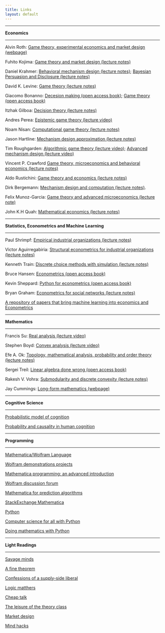 ```yaml
---
title: Links
layout: default
---
```


------

**Economics**   

------

Alvin Roth: [Game theory, experimental economics and market design (webpage)](http://web.stanford.edu/~alroth/alroth.html)

Fuhito Kojima: [Game theory and market design (lecture notes)](https://sites.google.com/site/fuhitokojimaeconomics/Fuhito-Kojima)

Daniel Krahmer: [Behavioral mechanism design (lecture notes)](http://www.wiwi.uni-bonn.de/kraehmer/Lehre/TopicsSS14/TopicsSS14.html); [Bayesian Persuasion and Disclosure (lecture notes)](http://www.wiwi.uni-bonn.de/kraehmer/Lehre/TopicsWS14-15/TopicsWS14-15.html)

David K. Levine: [Game theory (lecture notes)](http://www.dklevine.com/lectures/political-economy/index.htm)  

Giacomo Bonanno: [Decesion making (open access book)](http://faculty.econ.ucdavis.edu/faculty/bonanno/DM_Book.html);  [Game theory (open access book)](http://faculty.econ.ucdavis.edu/faculty/bonanno/GT_Book.html)

Itzhak Gilboa: [Decision theory (lecture notes)](http://itzhakgilboa.weebly.com/teaching-material.html)

Andres Perea: [Epistemic game theory (lecture video)](http://epicenter.name/Perea/Video-lectures-on-epistemic-game-theory.html)

Noam Nisan: [Computational game theory (lecture notes)](https://hujiamd.wordpress.com/class-notes/)

Jason Hartline: [Mechanism design approximation (lecture notes)](http://jasonhartline.com/MDnA/)

Tim Roughgarden: [Algorithmic game theory (lecture video)](https://www.youtube.com/playlist?list=PLEGCF-WLh2RJBqmxvZ0_ie-mleCFhi2N4);   [Advanced mechanism design (lecture video)](https://www.youtube.com/playlist?list=PLEGCF-WLh2RI77PL4gwLld_OU9Zh3TCX9)

Vincent P. Crawford [Game theory, microeconomics and behavioral economics (lecture notes)](http://econweb.ucsd.edu/~vcrawfor/index.html#Courses)

Aldo Rustichini: [Game theory and economics (lecture notes)](https://sites.google.com/site/aldorustichini/home/aldo-rustichini-teaching-university-of-minnesota)

Dirk Bergemann: [Mechanism design and computation (lecture notes)](https://campuspress.yale.edu/dirkbergemann/teaching/). 

Felix Munoz-Garcia: [Game theory and advanced microeconomics (lecture note)](https://felixmunozgarcia.com/teaching/)  

John K.H Quah: [Mathematical economics (lecture notes)](https://www.johnquah.com/lecture-slides.html)



------

**Statistics, Econometrics and Machine Learning**  

------

Paul Shrimpf: [Empirical industrial organizations (lecture notes)](http://faculty.arts.ubc.ca/pschrimpf/565/565.html)

Victor Aguirregabiria: [Structural econometrics for industrial organizations (lecture notes)](http://individual.utoronto.ca/vaguirre/courses/barcelona/teaching_io_bgse.html)

Kenneth Train: [Discrete choice methods with simulation (lecture notes)](http://eml.berkeley.edu/books/choice2.html)

Bruce Hansen: [Econometrics (open access book)](http://www.ssc.wisc.edu/~bhansen/econometrics/)


Kevin Sheppard: [Python for econometrics (open access book)](https://www.kevinsheppard.com/Python_for_Econometrics)

Bryan Graham: [Econometrics for social networks (lecture notes)](https://github.com/bryangraham/short_courses)    

[A repository of papers that bring machine learning into economics and Econometrics](http://econ-neural.net/)

------

**Mathematics**

------



Francis Su: [Real analysis (lecture video)](https://www.youtube.com/playlist?list=PL0E754696F72137EC)

Stephen Boyd: [Convex analysis (lecture video)](http://web.stanford.edu/~boyd/cvxbook/)

Efe A. Ok: [Topology, mathematical analysis, probability and order theory (lecture notes)](https://sites.google.com/a/nyu.edu/efeok/books)

Sergei Treil: [Linear algebra done wrong (open access book)](http://www.math.brown.edu/~treil/papers/LADW/LADW-2014-09.pdf)

Rakesh V. Vohra: [Submodularity and discrete convexity (lecture notes)](https://docs.google.com/viewer?a=v&pid=sites&srcid=ZGVmYXVsdGRvbWFpbnxxdWFlcmVyZXZlcnVtOXxneDo2YjM0ZmZmYjIxYzUwMWY)   

Jay Cummings: [Long-form mathematics  (webpage)](https://longformmath.com)     







------

**Cognitive Science**    

------

[Probabilistic model of cognition](https://probmods.org/)

[Probability and causality in human cognition](https://ocw.mit.edu/courses/brain-and-cognitive-sciences/9-916-a-probability-and-causality-in-human-cognition-spring-2003/)

-------

**Programming**  

-------



<u>Mathematica/Wolfram Language</u>

[Wolfram demonstrations projects](http://demonstrations.wolfram.com/)

[Mathematica  programming: an advanced introduction](http://www.mathprogramming-intro.org/)

[Wolfram discussion forum](http://community.wolfram.com/)

[Mathematica for prediction algorithms](https://mathematicaforprediction.wordpress.com/)

[StackExchange Mathematica](http://mathematica.stackexchange.com/)

<u>Python</u>

[Computer science for all with Python](https://www.cs.hmc.edu/csforall/)

[Doing mathematics with Python](https://github.com/drvinceknight/Python-Mathematics-Handbook)

------

**Light Readings**  

------



[Savage minds](http://savageminds.org/)

[A fine theorem](https://afinetheorem.wordpress.com/)

[Confessions of a supply-side liberal](http://blog.supplysideliberal.com/)

[Logic matthers](http://www.logicmatters.net/blogfront/)

[Cheap talk](https://cheaptalk.org/)

[The leisure of the theory class](https://theoryclass.wordpress.com/)

[Market design](http://marketdesigner.blogspot.com/)

[Mind hacks](https://mindhacks.com/)
